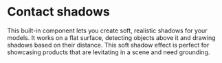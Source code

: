 # Contact shadows

This built-in component lets you create soft, realistic shadows for your models. It works on a flat surface, detecting objects above it and drawing shadows based on their distance. This soft shadow effect is perfect for showcasing products that are levitating in a scene and need grounding.